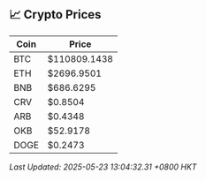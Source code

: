 ## 📈 Crypto Prices

| Coin | Price |
| ---- | ----- |
| BTC | $110809.1438 |
| ETH | $2696.9501 |
| BNB | $686.6295 |
| CRV | $0.8504 |
| ARB | $0.4348 |
| OKB | $52.9178 |
| DOGE | $0.2473 |

_Last Updated: 2025-05-23 13:04:32.31 +0800 HKT_
